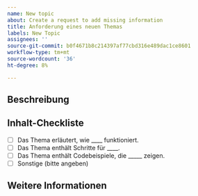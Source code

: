 ```yaml
---
name: New topic
about: Create a request to add missing information
title: Anforderung eines neuen Themas
labels: New Topic
assignees: ''
source-git-commit: b0f4671b8c214397af77cbd316e489dac1ce8601
workflow-type: tm+mt
source-wordcount: '36'
ht-degree: 8%

---
```



## Beschreibung

<!-- (REQUIRED) What topic is missing? -->

## Inhalt-Checkliste

<!-- (REQUIRED) List specific information or details to include in this topic. -->

<!-- Use the following checklist template as a starting point -->

- [ ] Das Thema erläutert, wie ____ funktioniert.
- [ ] Das Thema enthält Schritte für ____.
- [ ] Das Thema enthält Codebeispiele, die _____ zeigen.
- [ ] Sonstige (bitte angeben)

## Weitere Informationen

<!-- (OPTIONAL) Any information you already know or other online resources that cover this topic -->

<!--
Thank you for taking the time to report this issue!
GitHub Issues in this repo should relate to this project's codebase.

Before submitting this issue, please make sure you are complying with our Code of Conduct:
https://github.com/AdobeDocs/commerce-operations.en/blob/main/code-of-conduct.md

Issues that do not comply with our Code of Conduct or do not contain enough information may be closed at the maintainers' discretion.

Feel free to remove this section before creating this issue.
-->
